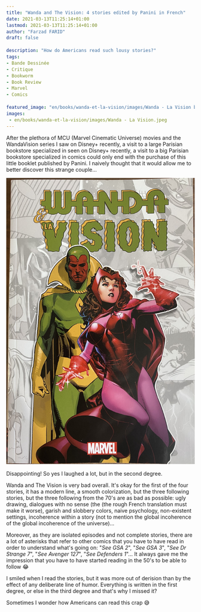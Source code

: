 ```yaml
---
title: "Wanda and The Vision: 4 stories edited by Panini in French"
date: 2021-03-13T11:25:14+01:00
lastmod: 2021-03-13T11:25:14+01:00
author: "Farzad FARID"
draft: false

description: "How do Americans read such lousy stories?"
tags:
- Bande Dessinée
- Critique
- Bookworm
- Book Review
- Marvel
- Comics

featured_image: "en/books/wanda-et-la-vision/images/Wanda - La Vision bandeau.jpeg"
images:
 - en/books/wanda-et-la-vision/images/Wanda - La Vision.jpeg
---
```


After the plethora of MCU (Marvel Cinematic Universe) movies and the WandaVision series I saw on Disney+ recently, a visit to a large Parisian bookstore specialized in
seen on Disney+ recently, a visit to a big Parisian bookstore specialized in comics
could only end with the purchase of this little booklet published by Panini.
I naively thought that it would allow me to better discover this strange couple...

![image](images/Wanda%20-%20La%20Vision.jpeg#layoutFillWidth)

Disappointing! So yes I laughed a lot, but in the second degree.

Wanda and The Vision is very bad overall. It's okay for the first of the four stories, 
it has a modern line, a smooth colorization, but the three following
stories, but the three following
from the 70's are as bad as possible: ugly drawing, dialogues with no sense (the
(the rough French translation must make it worse), garish and slobbery colors, 
naive
psychology, non-existent settings, incoherence within a story (not to mention the global incoherence of the global incoherence of the universe)...

Moreover, as they are isolated episodes and not complete stories, there are a lot of 
asterisks that refer to other comics that you have to have read in order to understand 
what's going on: "*See GSA 2*", "*See GSA 3*", "*See Dr Strange 7*", "*See Avenger 127*", 
"*See Defenders 1*"... It always gave me the impression that you have to have started 
reading in the 50's to be able to follow 😂

I smiled when I read the stories, but it was more out of derision than by the effect of any 
deliberate line of humor. Everything is written in the first degree, or else in the
third degree and that's why I missed it?

Sometimes I wonder how Americans can read this crap 😅
